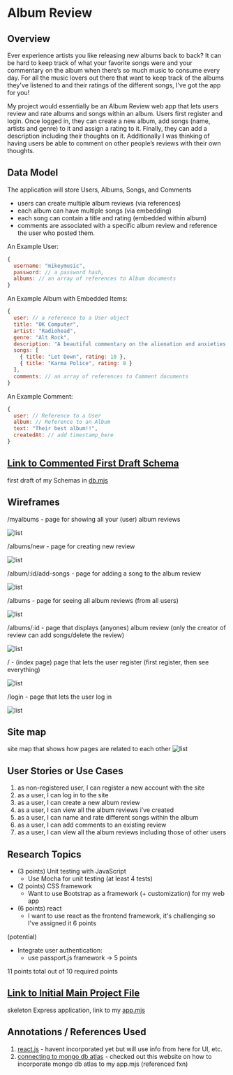 
# Album Review  

## Overview

Ever experience artists you like releasing new albums back to back? It can be hard to keep track of what your favorite songs were and your commentary on the album when there’s so much music to consume every day. For all the music lovers out there that want to keep track of the albums they've listened to and their ratings of the different songs, I’ve got the app for you! 

My project would essentially be an Album Review web app that lets users review and rate albums and songs within an album. Users first register and login. Once logged in, they can create a new album, add songs (name, artists and genre) to it and assign a rating to it. Finally, they can add a description including their thoughts on it. Additionally I was thinking of having users be able to comment on other people’s reviews with their own thoughts.

## Data Model

The application will store Users, Albums, Songs, and Comments

* users can create multiple album reviews (via references)
* each album can have multiple songs (via embedding)
* each song can contain a title and rating (embedded within album)
* comments are associated with a specific album review and reference the user who posted them.


An Example User:

```javascript
{
  username: "mikeymusic",
  password: // a password hash,
  albums: // an array of references to Album documents
}
```

An Example Album with Embedded Items:

```javascript
{
  user: // a reference to a User object
  title: "OK Computer",
  artist: "Radiohead",
  genre: "Alt Rock",
  description: "A beautiful commentary on the alienation and anxieties of a modern and technologically-driven society",
  songs: [
    { title: "Let Down", rating: 10 },
    { title: "Karma Police", rating: 8 }
  ],
  comments: // an array of references to Comment documents
}
```

An Example Comment:

```javascript
{
  user: // Reference to a User
  album: // Reference to an Album
  text: "Their best album!!",
  createdAt: // add timestamp_here
}
```

## [Link to Commented First Draft Schema](db.mjs) 

first draft of my Schemas in [db.mjs](https://github.com/nyu-csci-ua-0467-001-002-spring-2025/final-project-saragizabi/blob/master/db.js)

## Wireframes

/myalbums - page for showing all your (user) album reviews 

![list](documentation/myalbums.png)

/albums/new - page for creating new review  

![list](documentation/albums-new.png)

/album/:id/add-songs - page for adding a song to the album review  

![list](documentation/albums-id-addsongs.png)

/albums - page for seeing all album reviews (from all users)  

![list](documentation/albums.png)

/albums/:id - page that displays (anyones) album review (only the creator of review can add songs/delete the review)

![list](documentation/albums-id.png)

/ - (index page) page that lets the user register (first register, then see everything)

![list](documentation/index.png)

/login - page that lets the user log in

![list](documentation/login.png)

## Site map

site map that shows how pages are related to each other ![list](documentation/sitemap.jpeg)

## User Stories or Use Cases

1. as non-registered user, I can register a new account with the site
2. as a user, I can log in to the site
3. as a user, I can create a new album review
4. as a user, I can view all the album reviews i’ve created
5. as a user, I can name and rate different songs within the album
6. as a user, I can add comments to an existing review
7. as a user, I can view all the album reviews including those of other users

## Research Topics

* (3 points) Unit testing with JavaScript
    * Use Mocha for unit testing (at least 4 tests)
* (2 points) CSS framework 
    * Want to use Bootstrap as a framework (+ customization) for my web app
* (6 points) react 
    * I want to use react as the frontend framework, it's challenging so I've assigned it 6 points

(potential)
* Integrate user authentication:
    * use passport.js framework → 5 points

11 points total out of 10 required points 

## [Link to Initial Main Project File](app.mjs) 

skeleton Express application, link to my [app.mjs](https://github.com/nyu-csci-ua-0467-001-002-spring-2025/final-project-saragizabi/blob/master/app.mjs)

## Annotations / References Used

1. [react.js](https://react.dev/learn/describing-the-ui) - havent incorporated yet but will use info from here for UI, etc.
2. [connecting to mongo db atlas](https://blog.appsignal.com/2023/08/09/how-to-use-mongodb-and-mongoose-for-nodejs.html) - checked out this website on how to incorporate mongo db atlas to my app.mjs (referenced fxn)
